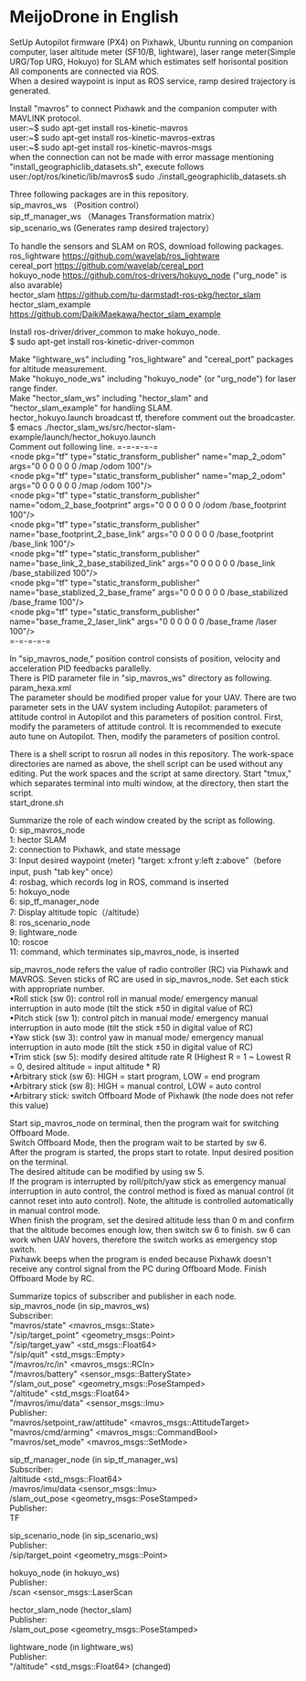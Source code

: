# MeijoDrone in English
SetUp
Autopilot firmware (PX4) on Pixhawk,
Ubuntu running on companion computer,
laser altitude meter (SF10/B, lightware),
laser range meter(Simple URG/Top URG, Hokuyo) for SLAM which estimates self horisontal position\
All components are connected via ROS.\
When a desired waypoint is input as ROS service, ramp desired trajectory is generated.

Install "mavros" to connect Pixhawk and the companion computer with MAVLINK protocol.\
user:\~$ sudo apt-get install ros-kinetic-mavros\
user:\~$ sudo apt-get install ros-kinetic-mavros-extras\
user:\~$ sudo apt-get install ros-kinetic-mavros-msgs\
when the connection can not be made with error massage mentioning "install_geographiclib_datasets.sh", execute follows\
user:/opt/ros/kinetic/lib/mavros$ sudo ./install_geographiclib_datasets.sh

Three following packages are in this repository.\
sip_mavros_ws （Position control）\
sip_tf_manager_ws （Manages Transformation matrix）\
sip_scenario_ws (Generates ramp desired trajectory）

To handle the sensors and SLAM on ROS, download following packages.\
ros_lightware <https://github.com/wavelab/ros_lightware>\
cereal_port <https://github.com/wavelab/cereal_port>\
hokuyo_node <https://github.com/ros-drivers/hokuyo_node> ("urg_node" is also avarable)\
hector_slam <https://github.com/tu-darmstadt-ros-pkg/hector_slam>\
hector_slam_example <https://github.com/DaikiMaekawa/hector_slam_example>

Install ros-driver/driver_common to make hokuyo_node.\
$ sudo apt-get install ros-kinetic-driver-common

Make "lightware_ws" including "ros_lightware" and "cereal_port" packages for altitude measurement.\
Make "hokuyo_node_ws" including "hokuyo_node" (or "urg_node") for laser range finder.\
Make "hector_slam_ws" including "hector_slam" and "hector_slam_example" for handling SLAM.\
hector_hokuyo.launch broadcast tf, therefore comment out the broadcaster.\
$ emacs ./hector_slam_ws/src/hector-slam-example/launch/hector_hokuyo.launch\
Comment out following line.
=-=-=-=-=\
\<node pkg="tf" type="static_transform_publisher" name="map_2_odom" args="0 0 0 0 0 0 /map /odom 100"/>\
\<node pkg="tf" type="static_transform_publisher" name="map_2_odom" args="0 0 0 0 0 0 /map /odom 100"/>\
\<node pkg="tf" type="static_transform_publisher" name="odom_2_base_footprint" args="0 0 0 0 0 0 /odom /base_footprint 100"/>\
\<node pkg="tf" type="static_transform_publisher" name="base_footprint_2_base_link" args="0 0 0 0 0 0 /base_footprint /base_link 100"/>\
\<node pkg="tf" type="static_transform_publisher" name="base_link_2_base_stabilized_link" args="0 0 0 0 0 0 /base_link /base_stabilized 100"/>\
\<node pkg="tf" type="static_transform_publisher" name="base_stablized_2_base_frame" args="0 0 0 0 0 0 /base_stabilized /base_frame 100"/>\
\<node pkg="tf" type="static_transform_publisher" name="base_frame_2_laser_link" args="0 0 0 0 0 0 /base_frame /laser 100"/>\
=-=-=-=-=

In "sip_mavros_node," position control consists of position, velocity and acceleration PID feedbacks parallelly.\
There is PID parameter file in "sip_mavros_ws" directory as following.\
param_hexa.xml\
The parameter should be modified proper value for your UAV.
There are two parameter sets in the UAV system including Autopilot: parameters of attitude control in Autopilot and this parameters of position control.
First, modify the parameters of attitude control.
It is recommended to execute auto tune on Autopilot.
Then, modify the parameters of position control.

There is a shell script to rosrun all nodes in this repository. The work-space directories are named as above, the shell script can be used without any editing. Put the work spaces and the script at same directory. Start "tmux," which separates terminal into multi window, at the directory, then start the script.\
start_drone.sh

Summarize the role of each window created by the script as following.\
0: sip_mavros_node\
1: hector SLAM\
2: connection to Pixhawk, and state message\
3: Input desired waypoint (meter) "target: x:front y:left z:above”（before input, push "tab key" once）\
4: rosbag, which records log in ROS, command is inserted\
5: hokuyo_node\
6: sip_tf_manager_node\
7: Display altitude topic（/altitude）\
8: ros_scenario_node\
9: lightware_node\
10: roscoe\
11: command, which terminates sip_mavros_node, is inserted

sip_mavros_node refers the value of radio controller (RC) via Pixhawk and MAVROS. Seven sticks of RC are used in sip_mavros_node. Set each stick with appropriate number.\
•Roll stick (sw 0): control roll in manual mode/ emergency manual interruption in auto mode (tilt the stick ±50 in digital value of RC)\
•Pitch stick (sw 1): control pitch in manual mode/ emergency manual interruption in auto mode (tilt the stick ±50 in digital value of RC)\
•Yaw stick (sw 3): control yaw in manual mode/ emergency manual interruption in auto mode (tilt the stick ±50 in digital value of RC)\
•Trim stick (sw 5): modify desired altitude rate R (Highest R = 1 \~ Lowest R = 0, desired altitude = input altitude * R)\
•Arbitrary stick (sw 6): HIGH = start program, LOW = end program\
•Arbitrary stick (sw 8): HIGH = manual control, LOW = auto control\
•Arbitrary stick: switch Offboard Mode of Pixhawk (the node does not refer this value)

Start sip_mavros_node on terminal, then the program wait for switching Offboard Mode.\
Switch Offboard Mode, then the program wait to be started by sw 6.\
After the program is started, the props start to rotate. Input desired position on the terminal.\
The desired altitude can be modified by using sw 5.\
If the program is interrupted by roll/pitch/yaw stick as emergency manual interruption in auto control, the control method is fixed as manual control (it cannot reset into auto control). Note, the altitude is controlled automatically in manual control mode.\
When finish the program, set the desired altitude less than 0 m and confirm that the altitude becomes enough low, then switch sw 6 to finish. sw 6 can work when UAV hovers, therefore the switch works as emergency stop switch.\
Pixhawk beeps when the program is ended because Pixhawk doesn't receive any control signal from the PC during Offboard Mode. Finish Offboard Mode by RC.

Summarize topics of subscriber and publisher in each node.\
sip_mavros_node (in sip_mavros_ws)\
Subscriber:\
"mavros/state" <mavros_msgs::State> \
"/sip/target_point" <geometry_msgs::Point>\
"/sip/target_yaw" <std_msgs::Float64>\
"/sip/quit" <std_msgs::Empty>\
"/mavros/rc/in" <mavros_msgs::RCIn>\
"/mavros/battery" <sensor_msgs::BatteryState>\
"/slam_out_pose" <geometry_msgs::PoseStamped>\
"/altitude" <std_msgs::Float64>\
"/mavros/imu/data" <sensor_msgs::Imu>\
Publisher:\
"mavros/setpoint_raw/attitude" <mavros_msgs::AttitudeTarget>\
"mavros/cmd/arming" <mavros_msgs::CommandBool>\
"mavros/set_mode" <mavros_msgs::SetMode>


sip_tf_manager_node (in sip_tf_manager_ws)\
Subscriber:\
/altitude <std_msgs::Float64>\
/mavros/imu/data <sensor_msgs::Imu>\
/slam_out_pose <geometry_msgs::PoseStamped>\
Publisher:\
TF


sip_scenario_node (in sip_scenario_ws)\
Publisher:\
/sip/target_point <geometry_msgs::Point>


hokuyo_node (in hokuyo_ws)\
Publisher:\
/scan <sensor_msgs::LaserScan


hector_slam_node (hector_slam)\
Publisher:\
/slam_out_pose <geometry_msgs::PoseStamped>


lightware_node (in lightware_ws)\
Publisher:\
"/altitude" <std_msgs::Float64> (changed)

